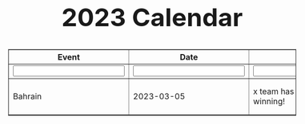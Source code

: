 <html>
<head>

  <meta charset="utf-8" />
  <title>F1 Races</title>
  <meta name="description" content="F1 Races and their Information." />
  <style>
    table.center {
      margin-left: auto;
      margin-right: auto;
    }
      *{
      font-family: "Inter", sans-serif;
    }
    body{
      font-size: 1rem;
      font-weight: 400;aa
      line-height: 1.5;
      text-align: left;
    }
    .card{
      border-style: round;
      border-radius: 5px;
      border-width: 20px;
      padding-top: 1.25rem;
      padding-right: 1.25rem;
      padding-bottom: 1.25rem;
      padding-left: 1.25rem;
      background-color: #fcf8f7; 
      width:80%;
      margin-left: 8%;
      margin-top: 2%;
      margin-bottom: 2%;
      position: relative;
      column;flex-direction:column;min-width:0;
      display:-ms-flexbox;display:flex;
      }
    .card-title{
      margin-left:5px; 
      margin-top:5px;
    }
    .form-control{
      margin-left:5px; 
      border-style: round;
      border-radius: 5px;
      border-width: 2px; 
      width: 98%;
      length: 100%;
      font-family: sans-serif;
      padding: 0.375rem 0.75rem;
      font-size: 1rem;
      font-weight: 400;
      line-height: 1.5;
      color: #495057;
      background-color: #fff;
      background-clip: padding-box;
      border: 1px solid #ced4da;
    }
    .form-group {
      margin-bottom: 1rem;
    }
  </style>
</head>

<script type="text/javascript" src="table_script.js"></script>

<body>
<h1 style="text-align: center; font-size: 50px">
2023 Calendar
</h1>
<script>
   // Function to show elements from localStorage
   function showNotes() {
       let notes = localStorage.getItem("notes");
       if (notes == null) notesObj = [];
       else notesObj = JSON.parse(notes);
       let html = "";
       notesObj.forEach(function (element, index) {
           html += `
     <div class="noteCard my-2 mx-2 card">
       <div class="card-body" >
         <h1 class="card-title" >
           Comment ${index + 1}
         </h1>
         <p class="card-text" style="color:black">
           ${element}
         </p>
       <button id="${index}" onclick=
         "deleteNote(this.id)"
         class="btn btn-primary" style="background-color:pink; border-color: pink">
         Delete Comment
       </button>
     </div>
   </div>`;
       });
       let notesElm = document.getElementById("notes");
       if (notesObj.length != 0) notesElm.innerHTML = html;
       else
           notesElm.innerHTML = `Nothing to show!
   Use "Add a Note" section above to add notes.`;
   }
   // Function to delete a note
   function deleteNote(index) {
       let notes = localStorage.getItem("notes");
       if (notes == null) notesObj = [];
       else notesObj = JSON.parse(notes);
       notesObj.splice(index, 1);
       localStorage.setItem("notes",
           JSON.stringify(notesObj));
       showNotes();
   }

</script>

<table class="races" border="1" align='center' cellspacing=2 cellpadding=5 id="data_table" border=1>
  <tr>
    <th>Event</th>
    <th>Date</th>
    <th>Notes</th>
    <th>Edit</th>
  </tr>

<tr>
<td><input type="text" id="new_name"></td>
<td><input type="text" id="new_country"></td>
<td><input type="text" id="new_age"></td>
<td><input type="button" class="add" onclick="add_row();" value="Add Row"></td>
</tr>

<tr id="row1">
<td id="name_row1">Bahrain</td>
<td id="country_row1">2023-03-05</td>
<td id="age_row1">x team has x chance of winning!</td>
<td>
<input type="button" id="edit_button1" value="Edit" class="edit" onclick="edit_row('1')">
<input type="button" id="save_button1" value="Save" class="save" onclick="save_row('1')">
<input type="button" value="Delete" class="delete" onclick="delete_row('1')">
</td>
</tr>
</table>
<script type="text/javascript">
    const races = document.querySelector(".races");
    fetch("http://ergast.com/api/f1/2023/races.json")
      .then((data) => data.json())
      .then((data) => {
        console.log(data);
        data.MRData.RaceTable.Races.forEach((data) => {
          races.innerHTML += `
      <tr>
        <td>${data.raceName}</td>
        <td>${data.date}</td>
        <td></td>
        <td></td>
      </tr>`;
        });
      });
  </script>

</body>
</html>
